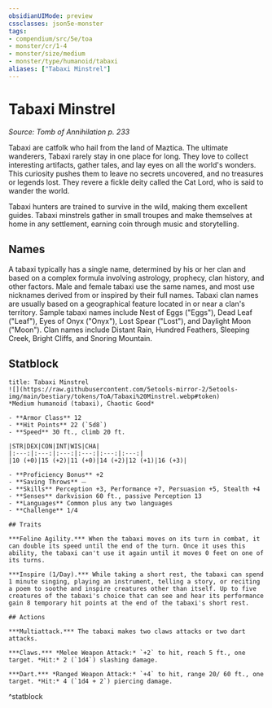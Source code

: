 ```yaml
---
obsidianUIMode: preview
cssclasses: json5e-monster
tags:
- compendium/src/5e/toa
- monster/cr/1-4
- monster/size/medium
- monster/type/humanoid/tabaxi
aliases: ["Tabaxi Minstrel"]
---
```

# Tabaxi Minstrel
*Source: Tomb of Annihilation p. 233*  

Tabaxi are catfolk who hail from the land of Maztica. The ultimate wanderers, Tabaxi rarely stay in one place for long. They love to collect interesting artifacts, gather tales, and lay eyes on all the world's wonders. This curiosity pushes them to leave no secrets uncovered, and no treasures or legends lost. They revere a fickle deity called the Cat Lord, who is said to wander the world.

Tabaxi hunters are trained to survive in the wild, making them excellent guides. Tabaxi minstrels gather in small troupes and make themselves at home in any settlement, earning coin through music and storytelling.

## Names

A tabaxi typically has a single name, determined by his or her clan and based on a complex formula involving astrology, prophecy, clan history, and other factors. Male and female tabaxi use the same names, and most use nicknames derived from or inspired by their full names. Tabaxi clan names are usually based on a geographical feature located in or near a clan's territory. Sample tabaxi names include Nest of Eggs ("Eggs"), Dead Leaf ("Leaf"), Eyes of Onyx ("Onyx"), Lost Spear ("Lost"), and Daylight Moon ("Moon"). Clan names include Distant Rain, Hundred Feathers, Sleeping Creek, Bright Cliffs, and Snoring Mountain.

## Statblock

```ad-statblock
title: Tabaxi Minstrel
![](https://raw.githubusercontent.com/5etools-mirror-2/5etools-img/main/bestiary/tokens/ToA/Tabaxi%20Minstrel.webp#token)
*Medium humanoid (tabaxi), Chaotic Good*

- **Armor Class** 12
- **Hit Points** 22 (`5d8`)
- **Speed** 30 ft., climb 20 ft.

|STR|DEX|CON|INT|WIS|CHA|
|:---:|:---:|:---:|:---:|:---:|:---:|
|10 (+0)|15 (+2)|11 (+0)|14 (+2)|12 (+1)|16 (+3)|

- **Proficiency Bonus** +2
- **Saving Throws** ⏤
- **Skills** Perception +3, Performance +7, Persuasion +5, Stealth +4
- **Senses** darkvision 60 ft., passive Perception 13
- **Languages** Common plus any two languages
- **Challenge** 1/4

## Traits

***Feline Agility.*** When the tabaxi moves on its turn in combat, it can double its speed until the end of the turn. Once it uses this ability, the tabaxi can't use it again until it moves 0 feet on one of its turns.

***Inspire (1/Day).*** While taking a short rest, the tabaxi can spend 1 minute singing, playing an instrument, telling a story, or reciting a poem to soothe and inspire creatures other than itself. Up to five creatures of the tabaxi's choice that can see and hear its performance gain 8 temporary hit points at the end of the tabaxi's short rest.

## Actions

***Multiattack.*** The tabaxi makes two claws attacks or two dart attacks.

***Claws.*** *Melee Weapon Attack:* `+2` to hit, reach 5 ft., one target. *Hit:* 2 (`1d4`) slashing damage.

***Dart.*** *Ranged Weapon Attack:* `+4` to hit, range 20/ 60 ft., one target. *Hit:* 4 (`1d4 + 2`) piercing damage.
```
^statblock